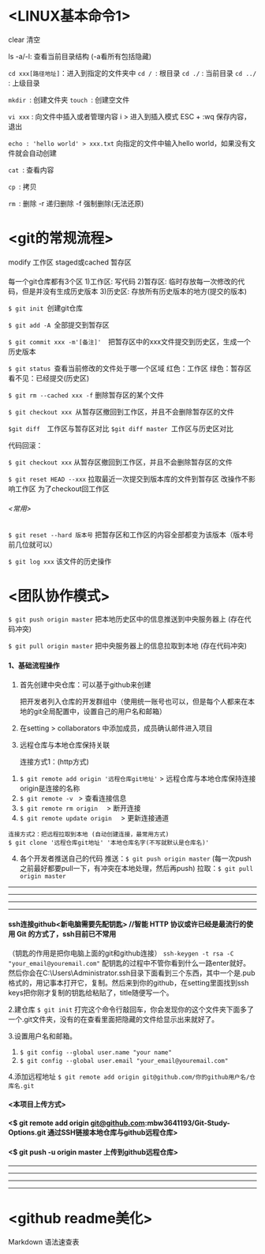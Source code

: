 # <LINUX基本命令1>
clear 清空

ls -a/-l: 查看当前目录结构 (-a看所有包括隐藏)

`cd xxx[路径地址]`：进入到指定的文件夹中
`cd / `: 根目录
`cd ./` : 当前目录
`cd ../ `: 上级目录

`mkdir `: 创建文件夹
`touch `: 创建空文件

`vi xxx` : 向文件中插入或者管理内容
    i > 进入到插入模式
    ESC + :wq 保存内容，退出

`echo : 'hello world' > xxx.txt` 向指定的文件中输入hello world，如果没有文件就会自动创建

`cat `: 查看内容

`cp `: 拷贝

`rm `: 删除
    -r 递归删除    -f 强制删除(无法还原)

# <git的常规流程>

####
modify 工作区
staged或cached 暂存区

####
每一个git仓库都有3个区
1)工作区:
    写代码
2)暂存区:
    临时存放每一次修改的代码，但是并没有生成历史版本
3)历史区:
    存放所有历史版本的地方(提交的版本)

`$ git init `创建git仓库

`$ git add -A `全部提交到暂存区

`$ git commit xxx -m'[备注]'  `把暂存区中的xxx文件提交到历史区，生成一个历史版本

`$ git status `查看当前修改的文件处于哪一个区域 
红色：工作区
绿色：暂存区
看不见：已经提交(历史区)

`$ git rm --cached xxx -f` 删除暂存区的某个文件<xxx>

`$ git checkout xxx `从暂存区撤回到工作区，并且不会删除暂存区的文件

`$git diff  `工作区与暂存区对比
`$git diff master `工作区与历史区对比


代码回滚：

`$ git checkout xxx` 从暂存区撤回到工作区，并且不会删除暂存区的文件

`$ git reset HEAD --xxx` 拉取最近一次提交到版本库的文件到暂存区  改操作不影响工作区   为了checkout回工作区

###### <常用>
`$ git reset --hard 版本号`    把暂存区和工作区的内容全部都变为该版本（版本号前几位就可以）

`$ git log xxx`  该文件的历史操作


# <团队协作模式>

`$ git push origin master`  把本地历史区中的信息推送到中央服务器上 (存在代码冲突)

`$ git pull origin master`  把中央服务器上的信息拉取到本地  (存在代码冲突)

#### 1、基础流程操作
1) 首先创建中央仓库：可以基于github来创建

    把开发者列入仓库的开发群组中（使用统一账号也可以，但是每个人都来在本地的git全局配置中，设置自己的用户名和邮箱）

2) 在setting > collaborators 中添加成员，成员确认邮件进入项目

3) 远程仓库与本地仓库保持关联

    连接方式1：(http方式)
 1.   `$ git remote add origin '远程仓库git地址'`  > 远程仓库与本地仓库保持连接 origin是连接的名称
 2.   `$ git remote -v `                          > 查看连接信息
 3.   `$ git remote rm origin  `                  > 断开连接
 4.   `$ git remote update origin  `              > 更新连接通道


    连接方式2：把远程拉取到本地 (自动创建连接，最常用方式) 
    $ git clone '远程仓库git地址' '本地仓库名字(不写就默认是仓库名)'

4) 各个开发者推送自己的代码
    推送：`$ git push origin master` (每一次push之前最好都要pull一下，有冲突在本地处理，然后再push)
    拉取：`$ git pull origin master`
***
***
***
***
#### ssh连接github<新电脑需要先配钥匙>  //智能 HTTP 协议或许已经是最流行的使用 Git 的方式了，ssh目前已不常用
（钥匙的作用是把你电脑上面的git和github连接）
`ssh-keygen -t rsa -C "your_email@youremail.com"`
配钥匙的过程中不管你看到什么一路enter就好。然后你会在C:\Users\Administrator\.ssh目录下面看到三个东西，其中一个是.pub格式的，用记事本打开它，复制。然后来到你的github，在setting里面找到ssh keys把你刚才复制的钥匙给粘贴了，title随便写一个。

2.建仓库
`$ git init`
打完这个命令行敲回车，你会发现你的这个文件夹下面多了一个.git文件夹，没有的在查看里面把隐藏的文件给显示出来就好了。

3.设置用户名和邮箱。
1. `$ git config --global user.name "your name"`
2. `$ git config --global user.email "your_email@youremail.com"`

4.添加远程地址
`$ git remote add origin git@github.com/你的github用户名/仓库名.git`
#### <本项目上传方式>
#### <$ git remote add origin git@github.com:mbw3641193/Git-Study-Options.git 通过SSH链接本地仓库与github远程仓库>
#### <$ git push -u origin master 上传到github远程仓库>

***
***
***
***

# <github readme美化>
Markdown 语法速查表


<!-- 1 标题与文字格式
标题
# 这是 H1 <一级标题>
## 这是 H2 <二级标题>
###### 这是 H6 <六级标题>
文字格式
**这是文字粗体格式**
*这是文字斜体格式*
~~在文字上添加删除线~~
2 列表
无序列表
* 项目1
* 项目2
* 项目3
有序列表
1. 项目1
2. 项目2
3. 项目3
   * 项目1
   * 项目2
3 其它
图片
![图片名称](http://upload-images.jianshu.io/upload_images/1097226-6a6fbea43e82e7ac.png)
链接
[链接名称](http://gitcafe.com)
引用
> 第一行引用文字
> 第二行引用文字
水平线
***
代码
`<hello world>`
代码块高亮
```ruby
  def add(a, b)
    return a + b
  end -->